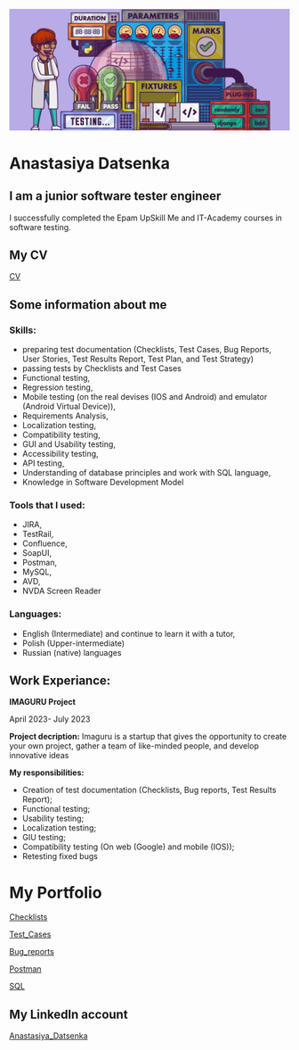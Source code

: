 ![Header](https://github.com/nastya24datsenka/nastya24datsenka/blob/main/fgbft.png)


# Anastasiya Datsenka
## I am a junior software tester engineer

I successfully completed the Epam UpSkill Me and IT-Academy courses in software testing.

## My CV
[CV]()
## Some information about me
### Skills:
 - preparing test documentation (Checklists, Test Cases, Bug Reports, User Stories, Test Results Report, Test Plan, and Test Strategy)
 - passing tests by Checklists and Test Cases
 -  Functional testing,
 -  Regression testing,
 -  Mobile testing (on the real devises (IOS and Android) and emulator (Android Virtual Device)),
 -  Requirements Analysis,
 -  Localization testing,
 -  Compatibility testing,
 -  GUI and Usability testing,
 -  Accessibility testing,
 -  API testing,
 -  Understanding of database principles and work with SQL language,
 -  Knowledge in Software Development Model

### Tools that I used:
 -  JIRA,
 -  TestRail,
 -  Confluence,
 -  SoapUI,
 -  Postman,
 -  MySQL,
 -  AVD,
 -  NVDA Screen Reader

 ### Languages:
* English (Intermediate) and continue to learn it with a tutor,
* Polish (Upper-intermediate)
* Russian (native) languages

## Work Experiance:

  **IMAGURU Project**
  
April 2023- July 2023

**Project decription:** Imaguru is a startup that gives the opportunity to create your own project,
gather a team of like-minded people, and develop innovative ideas

**My responsibilities:**
* Creation of test documentation (Checklists, Bug reports, Test Results Report);
* Functional testing;
* Usability testing;
* Localization testing;
* GIU testing;
* Compatibility testing (On web (Google) and mobile (IOS));
* Retesting fixed bugs

# **My Portfolio**

[Checklists](https://docs.google.com/spreadsheets/d/1wPW5NTBzvhmnbarmfXd3YRKMuGv2rXEn/edit#gid=698128492)

[Test_Cases](https://docs.google.com/spreadsheets/d/1wPW5NTBzvhmnbarmfXd3YRKMuGv2rXEn/edit#gid=1447220712)

[Bug_reports](https://docs.google.com/spreadsheets/d/1wPW5NTBzvhmnbarmfXd3YRKMuGv2rXEn/edit#gid=708937774)

[Postman](https://docs.google.com/document/d/1n6TAvUUIPVreXj1yBq6zEqKzcbhBCc90TW-3MgJZyV0/edit)

[SQL](https://docs.google.com/document/d/11Et2YN2O-O2yUsMc7gynaLoKHN5ga1TcTFGcsjslDac/edit)

## My Linkedln account
[Anastasiya_Datsenka](https://www.linkedin.com/in/anastasiya-datsenka-bb5541259/)
